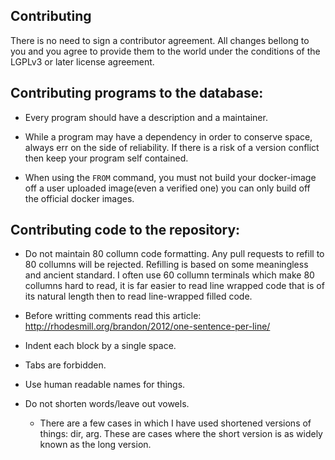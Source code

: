 Contributing
------------

There is no need to sign a contributor agreement.  All changes bellong to you and you agree to provide them to the world under the conditions of the LGPLv3 or later license agreement.

Contributing programs to the database:
--------------------------------------

 * Every program should have a description and a maintainer.

 * While a program may have a dependency in order to conserve space, always err on the side of reliability.  If there is a risk of a version conflict then keep your program self contained.

 * When using the `FROM` command, you must not build your docker-image off a user uploaded image(even a verified one) you can only build off the official docker images.

Contributing code to the repository:
------------------------------------

 * Do not maintain 80 collumn code formatting.  Any pull requests to refill to 80 collumns will be rejected.  Refilling is based on some meaningless and ancient standard.  I often use 60 collumn terminals which make 80 collumns hard to read, it is far easier to read line wrapped code that is of its natural length then to read line-wrapped filled code.
  + Before writting comments read this article: http://rhodesmill.org/brandon/2012/one-sentence-per-line/

 * Indent each block by a single space.

 * Tabs are forbidden.

 * Use human readable names for things.

 * Do not shorten words/leave out vowels.

   + There are a few cases in which I have used shortened versions of things: dir, arg.  These are cases where the short version is as widely known as the long version.
